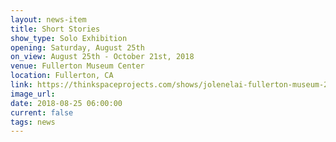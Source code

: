 ```yaml
---
layout: news-item
title: Short Stories
show_type: Solo Exhibition
opening: Saturday, August 25th
on_view: August 25th - October 21st, 2018
venue: Fullerton Museum Center
location: Fullerton, CA
link: https://thinkspaceprojects.com/shows/jolenelai-fullerton-museum-2018/show-pieces/
image_url:
date: 2018-08-25 06:00:00
current: false
tags: news
---
```

